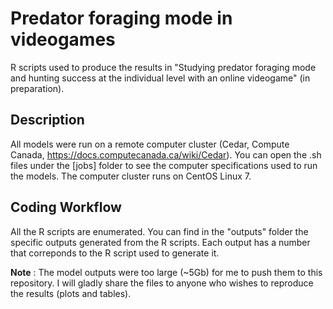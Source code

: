# Predator foraging mode in videogames

R scripts used to produce the results in "Studying predator foraging mode and hunting success at the individual level with an online videogame" (in preparation).

## Description

All models were run on a remote computer cluster (Cedar, Compute Canada, https://docs.computecanada.ca/wiki/Cedar). You can open the .sh files under the [jobs] folder to see the computer specifications used to run the models. The computer cluster runs on CentOS Linux 7.

## Coding Workflow

All the R scripts are enumerated. You can find in the "outputs" folder the specific outputs generated from the R scripts. Each output has a number that correponds to the R script used to generate it.

**Note** : The model outputs were too large (~5Gb) for me to push them to this repository. I will gladly share the files to anyone who wishes to reproduce the results (plots and tables).
